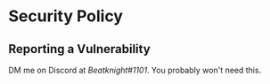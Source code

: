 # Security Policy

## Reporting a Vulnerability

DM me on Discord at *Beatknight#1101*. You probably won't need this.
